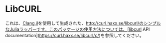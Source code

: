 # LibCURL

これは、[Clang.jl](https://github.com/ihnorton/Clang.jl)を使用して生成された、http://curl.haxx.se/libcurl/のシンプルなJuliaラッパーです。このパッケージの使用方法については、[libcurl API documentation](https://curl.haxx.se/libcurl/c/)を参照してください。
